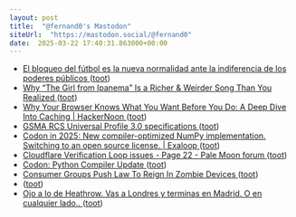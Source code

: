 ```yaml
---
layout: post
title:  "@fernand0's Mastodon"
siteUrl:  "https://mastodon.social/@fernand0"
date:  2025-03-22 17:40:31.863000+00:00
---
```

*  [El bloqueo del fútbol es la nueva normalidad ante la indiferencia de los poderes públicos ](https://bandaancha.eu/articulos/bloqueo-futbol-nueva-normalidad-ante-1128) ([toot](https://mastodon.social/@fernand0/114207308622672642))
*  [Why “The Girl from Ipanema” Is a Richer & Weirder Song Than You Realized ](https://www.openculture.com/2025/03/why-the-girl-from-ipanema-is-a-richer-weirder-song-than-you-realized.htm) ([toot](https://mastodon.social/@fernand0/114207015614566124))
*  [Why Your Browser Knows What You Want Before You Do: A Deep Dive Into Caching \| HackerNoon ](https://hackernoon.com/why-your-browser-knows-what-you-want-before-you-do-a-deep-dive-into-cachin) ([toot](https://mastodon.social/@fernand0/114206845381066869))
*  [GSMA RCS Universal Profile 3.0 specifications   ](https://www.gsma.com/solutions-and-impact/technologies/networks/gsma_resources/gsma-rcs-universal-profile-3-0-specifications/) ([toot](https://mastodon.social/@fernand0/114206054528803860))
*  [Codon in 2025: New compiler-optimized NumPy implementation. Switching to an open source license. \| Exaloop ](https://www.exaloop.io/blog/codon-202) ([toot](https://mastodon.social/@fernand0/114205854744773034))
*  [Cloudflare Verification Loop issues - Page 22 - Pale Moon forum ](https://forum.palemoon.org/viewtopic.php?p=260701#p26070) ([toot](https://mastodon.social/@fernand0/114205549555613692))
*  [Codon: Python Compiler Update ](https://www.usenix.org/publications/loginonline/codon-python-compiler-updat) ([toot](https://mastodon.social/@fernand0/114205288717412828))
*  [Consumer Groups Push Law To Reign In Zombie Devices ](https://fighttorepair.substack.com/p/consumer-groups-push-law-to-reig) ([toot](https://mastodon.social/@fernand0/114203802470322074))
*  [ ](https://mastodon.social/@dausacker) ([toot](https://mastodon.social/@fernand0/114202370379934536))
*  [Ojo a lo de Heathrow. Vas a Londres y terminas en Madrid. O en cualquier lado.. ](https://mastodon.social/@fernand0/114202331409454077) ([toot](https://mastodon.social/@fernand0/114202331409454077))
